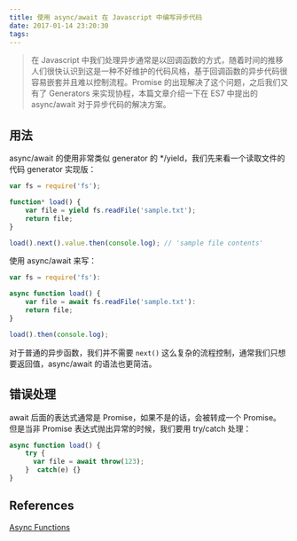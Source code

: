 ```yaml
---
title: 使用 async/await 在 Javascript 中编写异步代码
date: 2017-01-14 23:20:30
tags:
---
```


> 在 Javascript 中我们处理异步通常是以回调函数的方式，随着时间的推移人们很快认识到这是一种不好维护的代码风格，基于回调函数的异步代码很容易嵌套并且难以控制流程。Promise 的出现解决了这个问题，之后我们又有了 Generators 来实现协程，本篇文章介绍一下在 ES7 中提出的 async/await 对于异步代码的解决方案。

## 用法
async/await 的使用非常类似 generator 的 */yield，我们先来看一个读取文件的代码 generator 实现版：

```javascript
var fs = require('fs');

function* load() {
	var file = yield fs.readFile('sample.txt');
	return file;
}

load().next().value.then(console.log); // 'sample file contents'
```

使用 async/await 来写：

```javascript
var fs = require('fs'):

async function load() {
	var file = await fs.readFile('sample.txt'):
	return file;
}

load().then(console.log);
```

对于普通的异步函数，我们并不需要 `next()` 这么复杂的流程控制，通常我们只想要返回值，async/await 的语法也更简洁。

## 错误处理
await 后面的表达式通常是 Promise，如果不是的话，会被转成一个 Promise。但是当非 Promise 表达式抛出异常的时候，我们要用 try/catch 处理：

```javascript
async function load() {
	try {
	  var file = await throw(123);
	}  catch(e) {}
}
```

## References
[Async Functions](https://tc39.github.io/ecmascript-asyncawait/)